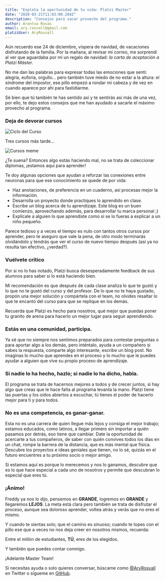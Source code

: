 ```yaml
---
title: "Explota la oportunidad de tu vida: Platzi Master"
date: "2020-03-21T11:03:00.284Z"
description: "Consejos para sacar provecho del programa."
author: Arantxa Rosas
email: ary.rosvall@gmail.com
platziUser: AryRosvall
---
```


Aún recuerdo ese 24 de diciembre, víspera de navidad, de vacaciones disfrutando de la familia. Por la mañana, al revisar mi correo, me sorprendí al ver que aguardaba por mí un regalo de navidad: *la carta de aceptación a Platzi Máster.*

No me dan las palabras para expresar todas las emociones que sentí: alegría, euforia, orgullo... pero también tuve miedo de no estar a la altura: el síndrome del impostor, ese pillo empezó a rondar mi cabeza y de vez en cuando aparece por ahí para fastidiarme.

Sé bien que tú también te has sentido así y te sentirás así más de una vez, por ello, te dejo estos consejos que me han ayudado a sacarle el máximo provecho al programa.

### Deja de devorar cursos

![Ciclo del Curso](https://i.imgur.com/jPAoCfB.png)

Tres cursos más tarde…

![Cursos meme](https://i.imgur.com/lqRbULU.png)

¿Te suena? Entonces algo estás haciendo mal, no se trata de coleccionar diplomas, ¡estamos aquí para aprender!

Te doy algunas opciones que ayudan a reforzar las conexiones entre neuronas para que ese conocimiento se quede de por vida:

* Haz anotaciones, de preferencia en un cuaderno, así procesas mejor la información.
* Desarrolla un proyecto donde practiques lo aprendido en clase.
* Escribe un blog acerca de tu aprendizaje. Este blog es un buen comienzo, aprovechando además, para desarrollar tu marca personal ;)
* Explícale a alguien lo que aprendiste como si se lo fueras a explicar a un niño pequeño.

Parece tedioso y a veces el tiempo es nulo con tantos otros cursos por aprender, pero te aseguro que vale la pena, de otro modo terminarás olvidándolo y tendrás que ver el curso de nuevo tiempo después (así ya no resulta tan efectivo, ¿verdad?).

### Vuélvete crítico

Por si no lo has notado, Platzi busca desesperadamente feedback de sus alumnos para saber si lo está haciendo bien.

Mi recomendación es que después de cada clase analiza lo que te gustó y lo que no te gustó del curso y del profesor. De lo que no te haya gustado, propón una mejor solución y compártela con el team, no olvides resaltar lo que te encantó del curso para que se replique en los demás.

Recuerda que Platzi es hecho para nosotros, qué mejor que puedas poner tu granito de arena para hacerlo un mejor lugar para seguir aprendiendo.

### Estás en una comunidad, participa.

Ya sé que no siempre nos sentimos preparados para contestar preguntas o para aportar algo a los demás,  pero inténtalo,  ayuda a un compañero si sabes la respuesta, comparte algo interesante, escribe un blog post. No imaginas lo mucho que aprendes en el proceso y lo mucho que le puedes ayudar a alguien que vive su propio proceso de aprendizaje.

### Si nadie lo ha hecho, hazlo; si nadie lo ha dicho, habla.

El programa se trata de hacernos mejores a todos y de crecer juntos, si hay algo que creas que le hace falta al programa levanta la mano. Platzi tiene las puertas y los oídos abiertos a escuchar, tú tienes el poder de hacerlo mejor para ti y para todos.

### No es una competencia, es ganar-ganar.

Esta no es una carrera de quien llegue más lejos y consiga el mejor trabajo; estamos educados, como latinos, a llegar primero sin importar a quién pasamos por detrás, eso tiene que cambiar. Date la oportunidad de acercarte a tus compañeros, de saber con quién convives todos los días en un chat, rompe la barrera de la distancia, que es más mental que física. Descubre los proyectos e ideas geniales que tienen, no lo sé, quizás en el futuro encuentres a tu próximo socio o mejor amigo.

Si estamos aquí es porque lo merecemos y nos lo ganamos, descubre que es lo que hace especial a cada uno de nosotros y permite que descubran lo especial que eres tú.

### ¡Ánimo!

Freddy ya nos lo dijo, pensemos en **GRANDE**, logremos en **GRANDE** y llegaremos **LEJOS**. La meta está clara pero también se trata de disfrutar el proceso, aunque sea doloroso aprender, voltea atrás y verás que no eres el mismo.

Y cuando te sientas solo; que el camino es sinuoso; cuando te topes con el pillo ese que a veces no nos deja creer en nosotros mismos, recuerda:

Entre el millón de estudiantes, **TÚ**, eres de los elegidos.

Y también que puedes contar conmigo.

¡Adelante Master Team!

Si necesitas ayuda o solo quieres conversar, búscame como [@AryRosvall](https://twitter.com/AryRosvall) en Twitter o sígueme en [GitHub](https://github.com/AryRosvall).


